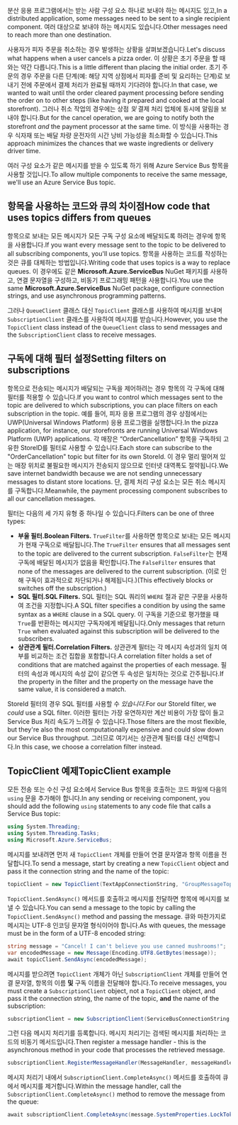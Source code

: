 <span data-ttu-id="77efd-101">분산 응용 프로그램에서는 받는 사람 구성 요소 하나로 보내야 하는 메시지도 있고,</span><span class="sxs-lookup"><span data-stu-id="77efd-101">In a distributed application, some messages need to be sent to a single recipient component.</span></span> <span data-ttu-id="77efd-102">여러 대상으로 보내야 하는 메시지도 있습니다.</span><span class="sxs-lookup"><span data-stu-id="77efd-102">Other messages need to reach more than one destination.</span></span>

<span data-ttu-id="77efd-103">사용자가 피자 주문을 취소하는 경우 발생하는 상황을 살펴보겠습니다.</span><span class="sxs-lookup"><span data-stu-id="77efd-103">Let's discuss what happens when a user cancels a pizza order.</span></span> <span data-ttu-id="77efd-104">이 상황은 초기 주문을 할 때와는 약간 다릅니다.</span><span class="sxs-lookup"><span data-stu-id="77efd-104">This is a little different than placing the initial order.</span></span> <span data-ttu-id="77efd-105">초기 주문의 경우 주문을 다른 단계(예: 해당 지역 상점에서 피자를 준비 및 요리하는 단계)로 보내기 전에 주문에서 결제 처리가 완료될 때까지 기다려야 합니다.</span><span class="sxs-lookup"><span data-stu-id="77efd-105">In that case, we wanted to wait until the order cleared payment processing before sending the order on to other steps (like having it prepared and cooked at the local storefront).</span></span> <span data-ttu-id="77efd-106">그러나 취소 작업의 경우에는 상점 *및* 결제 처리 업체에 동시에 알림을 보내야 합니다.</span><span class="sxs-lookup"><span data-stu-id="77efd-106">But for the cancel operation, we are going to notify both the storefront *and* the payment processor at the same time.</span></span> <span data-ttu-id="77efd-107">이 방식을 사용하는 경우 식자재 또는 배달 차량 운전자의 시간 낭비 가능성을 최소화할 수 있습니다.</span><span class="sxs-lookup"><span data-stu-id="77efd-107">This approach minimizes the chances that we waste ingredients or delivery driver time.</span></span>

<span data-ttu-id="77efd-108">여러 구성 요소가 같은 메시지를 받을 수 있도록 하기 위해 Azure Service Bus 항목을 사용할 것입니다.</span><span class="sxs-lookup"><span data-stu-id="77efd-108">To allow multiple components to receive the same message, we'll use an Azure Service Bus topic.</span></span>

## <a name="how-code-that-uses-topics-differs-from-queues"></a><span data-ttu-id="77efd-109">항목을 사용하는 코드와 큐의 차이점</span><span class="sxs-lookup"><span data-stu-id="77efd-109">How code that uses topics differs from queues</span></span>

<span data-ttu-id="77efd-110">항목으로 보내는 모든 메시지가 모든 구독 구성 요소에 배달되도록 하려는 경우에 항목을 사용합니다.</span><span class="sxs-lookup"><span data-stu-id="77efd-110">If you want every message sent to the topic to be delivered to all subscribing components, you'll use topics.</span></span> <span data-ttu-id="77efd-111">항목을 사용하는 코드를 작성하는 것은 큐를 대체하는 방법입니다.</span><span class="sxs-lookup"><span data-stu-id="77efd-111">Writing code that uses topics is a way to replace queues.</span></span> <span data-ttu-id="77efd-112">이 경우에도 같은 **Microsoft.Azure.ServiceBus** NuGet 패키지를 사용하고, 연결 문자열을 구성하고, 비동기 프로그래밍 패턴을 사용합니다.</span><span class="sxs-lookup"><span data-stu-id="77efd-112">You use the same **Microsoft.Azure.ServiceBus** NuGet package, configure connection strings, and use asynchronous programming patterns.</span></span>

<span data-ttu-id="77efd-113">그러나 `QueueClient` 클래스 대신 `TopicClient` 클래스를 사용하여 메시지를 보내며 `SubscriptionClient` 클래스를 사용하여 메시지를 받습니다.</span><span class="sxs-lookup"><span data-stu-id="77efd-113">However, you use the `TopicClient` class instead of the `QueueClient` class to send messages and the `SubscriptionClient` class to receive messages.</span></span>

## <a name="setting-filters-on-subscriptions"></a><span data-ttu-id="77efd-114">구독에 대해 필터 설정</span><span class="sxs-lookup"><span data-stu-id="77efd-114">Setting filters on subscriptions</span></span>

<span data-ttu-id="77efd-115">항목으로 전송되는 메시지가 배달되는 구독을 제어하려는 경우 항목의 각 구독에 대해 필터를 적용할 수 있습니다.</span><span class="sxs-lookup"><span data-stu-id="77efd-115">If you want to control which messages sent to the topic are delivered to which subscriptions, you can place filters on each subscription in the topic.</span></span> <span data-ttu-id="77efd-116">예를 들어, 피자 응용 프로그램의 경우 상점에서는 UWP(Universal Windows Platform) 응용 프로그램을 실행합니다.</span><span class="sxs-lookup"><span data-stu-id="77efd-116">In the pizza application, for instance, our storefronts are running Universal Windows Platform (UWP) applications.</span></span> <span data-ttu-id="77efd-117">각 매장은 “OrderCancellation” 항목을 구독하되 고유한 StoreID를 필터로 사용할 수 있습니다.</span><span class="sxs-lookup"><span data-stu-id="77efd-117">Each store can subscribe to the "OrderCancellation" topic but filter for its own StoreId.</span></span> <span data-ttu-id="77efd-118">이 경우 멀리 떨어져 있는 매장 위치로 불필요한 메시지가 전송되지 않으므로 인터넷 대역폭도 절약됩니다.</span><span class="sxs-lookup"><span data-stu-id="77efd-118">We save internet bandwidth because we are not sending unnecessary messages to distant store locations.</span></span> <span data-ttu-id="77efd-119">단, 결제 처리 구성 요소는 모든 취소 메시지를 구독합니다.</span><span class="sxs-lookup"><span data-stu-id="77efd-119">Meanwhile, the payment processing component subscribes to all our cancellation messages.</span></span>

<span data-ttu-id="77efd-120">필터는 다음의 세 가지 유형 중 하나일 수 있습니다.</span><span class="sxs-lookup"><span data-stu-id="77efd-120">Filters can be one of three types:</span></span>

- <span data-ttu-id="77efd-121">**부울 필터.**</span><span class="sxs-lookup"><span data-stu-id="77efd-121">**Boolean Filters.**</span></span> <span data-ttu-id="77efd-122">`TrueFilter`를 사용하면 항목으로 보내는 모든 메시지가 현재 구독으로 배달됩니다.</span><span class="sxs-lookup"><span data-stu-id="77efd-122">The `TrueFilter` ensures that all messages sent to the topic are delivered to the current subscription.</span></span> <span data-ttu-id="77efd-123">`FalseFilter`는 현재 구독에 배달된 메시지가 없음을 확인합니다.</span><span class="sxs-lookup"><span data-stu-id="77efd-123">The `FalseFilter` ensures that none of the messages are delivered to the current subscription.</span></span> <span data-ttu-id="77efd-124">(이로 인해 구독이 효과적으로 차단되거나 해제됩니다.)</span><span class="sxs-lookup"><span data-stu-id="77efd-124">(This effectively blocks or switches off the subscription.)</span></span>
- <span data-ttu-id="77efd-125">**SQL 필터.**</span><span class="sxs-lookup"><span data-stu-id="77efd-125">**SQL Filters.**</span></span> <span data-ttu-id="77efd-126">SQL 필터는 SQL 쿼리의 `WHERE` 절과 같은 구문을 사용하여 조건을 지정합니다.</span><span class="sxs-lookup"><span data-stu-id="77efd-126">A SQL filter specifies a condition by using the same syntax as a `WHERE` clause in a SQL query.</span></span> <span data-ttu-id="77efd-127">이 구독을 기준으로 평가했을 때 `True`를 반환하는 메시지만 구독자에게 배달됩니다.</span><span class="sxs-lookup"><span data-stu-id="77efd-127">Only messages that return `True` when evaluated against this subscription will be delivered to the subscribers.</span></span>
- <span data-ttu-id="77efd-128">**상관관계 필터.**</span><span class="sxs-lookup"><span data-stu-id="77efd-128">**Correlation Filters.**</span></span> <span data-ttu-id="77efd-129">상관관계 필터는 각 메시지 속성과의 일치 여부를 비교하는 조건 집합을 포함합니다.</span><span class="sxs-lookup"><span data-stu-id="77efd-129">A correlation filter holds a set of conditions that are matched against the properties of each message.</span></span> <span data-ttu-id="77efd-130">필터의 속성과 메시지의 속성 값이 같으면 두 속성은 일치하는 것으로 간주됩니다.</span><span class="sxs-lookup"><span data-stu-id="77efd-130">If the property in the filter and the property on the message have the same value, it is considered a match.</span></span>

<span data-ttu-id="77efd-131">StoreId 필터의 경우 SQL 필터를 사용할 수 *있습니다*.</span><span class="sxs-lookup"><span data-stu-id="77efd-131">For our StoreId filter, we *could* use a SQL filter.</span></span> <span data-ttu-id="77efd-132">이러한 필터는 가장 유연하지만 계산 비용이 가장 많이 들고 Service Bus 처리 속도가 느려질 수 있습니다.</span><span class="sxs-lookup"><span data-stu-id="77efd-132">Those filters are the most flexible, but they're also the most computationally expensive and could slow down our Service Bus throughput.</span></span> <span data-ttu-id="77efd-133">그러므로 여기서는 상관관계 필터를 대신 선택합니다.</span><span class="sxs-lookup"><span data-stu-id="77efd-133">In this case, we choose a correlation filter instead.</span></span> 

## <a name="topicclient-example"></a><span data-ttu-id="77efd-134">TopicClient 예제</span><span class="sxs-lookup"><span data-stu-id="77efd-134">TopicClient example</span></span>

<span data-ttu-id="77efd-135">모든 전송 또는 수신 구성 요소에서 Service Bus 항목을 호출하는 코드 파일에 다음의 `using` 문을 추가해야 합니다.</span><span class="sxs-lookup"><span data-stu-id="77efd-135">In any sending or receiving component, you should add the following `using` statements to any code file that calls a Service Bus topic:</span></span>

```C#
using System.Threading;
using System.Threading.Tasks;
using Microsoft.Azure.ServiceBus;
```

<span data-ttu-id="77efd-136">메시지를 보내려면 먼저 새 `TopicClient` 개체를 만들어 연결 문자열과 항목 이름을 전달합니다.</span><span class="sxs-lookup"><span data-stu-id="77efd-136">To send a message, start by creating a new `TopicClient` object and pass it the connection string and the name of the topic:</span></span>

```C#
topicClient = new TopicClient(TextAppConnectionString, "GroupMessageTopic");
```

<span data-ttu-id="77efd-137">`TopicClient.SendAsync()` 메서드를 호출하고 메시지를 전달하면 항목에 메시지를 보낼 수 있습니다.</span><span class="sxs-lookup"><span data-stu-id="77efd-137">You can send a message to the topic by calling the `TopicClient.SendAsync()` method and passing the message.</span></span> <span data-ttu-id="77efd-138">큐와 마찬가지로 메시지는 UTF-8 인코딩 문자열 형식이어야 합니다.</span><span class="sxs-lookup"><span data-stu-id="77efd-138">As with queues, the message must be in the form of a UTF-8 encoded string:</span></span>

```C#
string message = "Cancel! I can't believe you use canned mushrooms!";
var encodedMessage = new Message(Encoding.UTF8.GetBytes(message));
await topicClient.SendAsync(encodedMessage);
```

<span data-ttu-id="77efd-139">메시지를 받으려면 `TopicClient` 개체가 아닌 `SubscriptionClient` 개체를 만들어 연결 문자열, 항목의 이름 **및** 구독 이름을 전달해야 합니다.</span><span class="sxs-lookup"><span data-stu-id="77efd-139">To receive messages, you must create a `SubscriptionClient` object, not a `TopicClient` object, and pass it the connection string, the name of the topic, **and** the name of the subscription:</span></span>

```C#
subscriptionClient = new SubscriptionClient(ServiceBusConnectionString, "GroupMessageTopic", "NorthAmerica");
```

<span data-ttu-id="77efd-140">그런 다음 메시지 처리기를 등록합니다. 메시지 처리기는 검색된 메시지를 처리하는 코드의 비동기 메서드입니다.</span><span class="sxs-lookup"><span data-stu-id="77efd-140">Then register a message handler - this is the asynchronous method in your code that processes the retrieved message.</span></span>

```C#
subscriptionClient.RegisterMessageHandler(MessageHandler, messageHandlerOptions);
```

<span data-ttu-id="77efd-141">메시지 처리기 내에서 `SubscriptionClient.CompleteAsync()` 메서드를 호출하여 큐에서 메시지를 제거합니다.</span><span class="sxs-lookup"><span data-stu-id="77efd-141">Within the message handler, call the `SubscriptionClient.CompleteAsync()` method to remove the message from the queue:</span></span>

```C#
await subscriptionClient.CompleteAsync(message.SystemProperties.LockToken);
```
